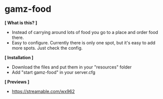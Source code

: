 # gamz-food

**[ What is this? ]**
- Instead of carrying around lots of food you go to a place and order food there.
- Easy to configure. Currently there is only one spot, but it's easy to add more spots. Just check the config.

**[ Installation ]**

- Download the files and put them in your "resources" folder
- Add "start gamz-food" in your server.cfg

**[ Previews ]**
- https://streamable.com/wx962
